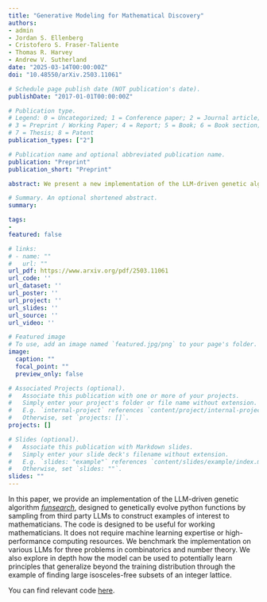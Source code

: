 ```yaml
---
title: "Generative Modeling for Mathematical Discovery"
authors:
- admin
- Jordan S. Ellenberg
- Cristofero S. Fraser-Taliente
- Thomas R. Harvey
- Andrew V. Sutherland
date: "2025-03-14T00:00:00Z"
doi: "10.48550/arXiv.2503.11061"

# Schedule page publish date (NOT publication's date).
publishDate: "2017-01-01T00:00:00Z"

# Publication type.
# Legend: 0 = Uncategorized; 1 = Conference paper; 2 = Journal article;
# 3 = Preprint / Working Paper; 4 = Report; 5 = Book; 6 = Book section;
# 7 = Thesis; 8 = Patent
publication_types: ["2"]

# Publication name and optional abbreviated publication name.
publication: "Preprint"
publication_short: "Preprint"

abstract: We present a new implementation of the LLM-driven genetic algorithm {\it funsearch}, whose aim is to generate examples of interest to mathematicians and which has already had some success in problems in extremal combinatorics. Our implementation is designed to be useful in practice for working mathematicians; it does not require expertise in machine learning or access to high-performance computing resources. Applying {\it funsearch} to a new problem involves modifying a small segment of Python code and selecting a large language model (LLM) from one of many third-party providers. We benchmarked our implementation on three different problems, obtaining metrics that may inform applications of {\it funsearch} to new problems. Our results demonstrate that {\it funsearch} successfully learns in a variety of combinatorial and number-theoretic settings, and in some contexts learns principles that generalize beyond the problem originally trained on.

# Summary. An optional shortened abstract.
summary: 

tags:
- 
featured: false

# links:
# - name: ""
#   url: ""
url_pdf: https://www.arxiv.org/pdf/2503.11061
url_code: ''
url_dataset: ''
url_poster: ''
url_project: ''
url_slides: ''
url_source: ''
url_video: ''

# Featured image
# To use, add an image named `featured.jpg/png` to your page's folder. 
image:
  caption: ""
  focal_point: ""
  preview_only: false

# Associated Projects (optional).
#   Associate this publication with one or more of your projects.
#   Simply enter your project's folder or file name without extension.
#   E.g. `internal-project` references `content/project/internal-project/index.md`.
#   Otherwise, set `projects: []`.
projects: []

# Slides (optional).
#   Associate this publication with Markdown slides.
#   Simply enter your slide deck's filename without extension.
#   E.g. `slides: "example"` references `content/slides/example/index.md`.
#   Otherwise, set `slides: ""`.
slides: ""
---
```


In this paper, we provide an implementation of the LLM-driven genetic algorithm [*funsearch*](https://deepmind.google/discover/blog/funsearch-making-new-discoveries-in-mathematical-sciences-using-large-language-models/), designed to genetically evolve python functions by sampling from third party LLMs to construct examples of interest to mathematicians. The code is designed to be useful for working mathematicians. It does not require machine learning expertise or high-performance computing resources. We benchmark the implementation on various LLMs for three problems in combinatorics and number theory. We also explore in depth how the model can be used to potentially learn principles that generalize beyond the training distribution through the example of finding large isosceles-free subsets of an integer lattice. 

You can find relevant code [here](https://github.com/kitft/funsearch). 
